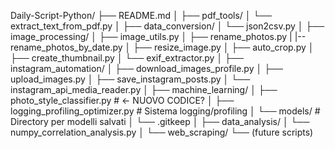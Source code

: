 Daily-Script-Python/
├── README.md
│
├── pdf_tools/
│   └── extract_text_from_pdf.py
│
├── data_conversion/
│   └── json2csv.py
│
├── image_processing/
│   ├── image_utils.py
│   ├── rename_photos.py
|   |-- rename_photos_by_date.py
│   ├── resize_image.py
│   ├── auto_crop.py
│   ├── create_thumbnail.py
│   └── exif_extractor.py
│
├── instagram_automation/
│   ├── download_images_profile.py
│   ├── upload_images.py
│   ├── save_instagram_posts.py
│   └── instagram_api_media_reader.py
│
├── machine_learning/
│   ├── photo_style_classifier.py          # ←  NUOVO CODICE?
│   ├── logging_profiling_optimizer.py     # Sistema logging/profiling
│   └── models/                            # Directory per modelli salvati
│       └── .gitkeep
│
├── data_analysis/
│   └── numpy_correlation_analysis.py
│
└── web_scraping/
    └── (future scripts)
